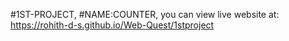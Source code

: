 #1ST-PROJECT,
#NAME:COUNTER,
you can view live website at: https://rohith-d-s.github.io/Web-Quest/1stproject
